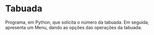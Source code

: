 # Tabuada
Programa, em Python, que solicita o número da tabuada. Em seguida, apresenta um Menu, dando as opções das operações da tabuada.
